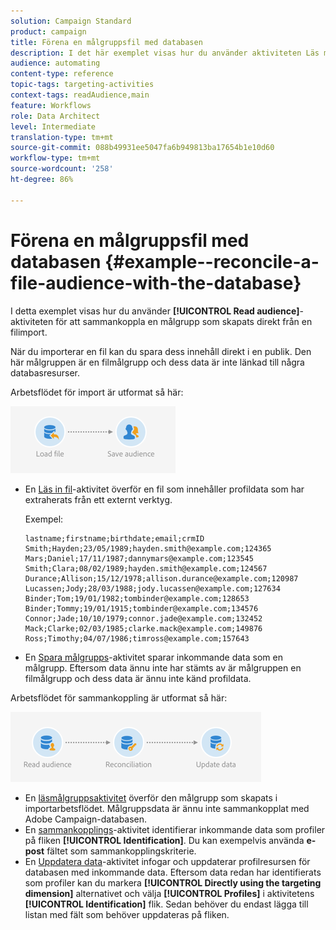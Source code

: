 ```yaml
---
solution: Campaign Standard
product: campaign
title: Förena en målgruppsfil med databasen
description: I det här exemplet visas hur du använder aktiviteten Läs målgrupp för att stämma av en målgrupp som skapats direkt från en filimport.
audience: automating
content-type: reference
topic-tags: targeting-activities
context-tags: readAudience,main
feature: Workflows
role: Data Architect
level: Intermediate
translation-type: tm+mt
source-git-commit: 088b49931ee5047fa6b949813ba17654b1e10d60
workflow-type: tm+mt
source-wordcount: '258'
ht-degree: 86%

---
```



# Förena en målgruppsfil med databasen {#example--reconcile-a-file-audience-with-the-database}

I detta exemplet visas hur du använder **[!UICONTROL Read audience]**-aktiviteten för att sammankoppla en målgrupp som skapats direkt från en filimport.

När du importerar en fil kan du spara dess innehåll direkt i en publik.  Den här målgruppen är en filmålgrupp och dess data är inte länkad till några databasresurser.

Arbetsflödet för import är utformat så här:

![](assets/readaudience_activity_example3.png)

* En [Läs in fil](../../automating/using/load-file.md)-aktivitet överför en fil som innehåller profildata som har extraherats från ett externt verktyg.

   Exempel:

   ```
   lastname;firstname;birthdate;email;crmID
   Smith;Hayden;23/05/1989;hayden.smith@example.com;124365
   Mars;Daniel;17/11/1987;dannymars@example.com;123545
   Smith;Clara;08/02/1989;hayden.smith@example.com;124567
   Durance;Allison;15/12/1978;allison.durance@example.com;120987
   Lucassen;Jody;28/03/1988;jody.lucassen@example.com;127634
   Binder;Tom;19/01/1982;tombinder@example.com;128653
   Binder;Tommy;19/01/1915;tombinder@example.com;134576
   Connor;Jade;10/10/1979;connor.jade@example.com;132452
   Mack;Clarke;02/03/1985;clarke.mack@example.com;149876
   Ross;Timothy;04/07/1986;timross@example.com;157643
   ```

* En [Spara målgrupps](../../automating/using/save-audience.md)-aktivitet sparar inkommande data som en målgrupp.  Eftersom data ännu inte har stämts av är målgruppen en filmålgrupp och dess data är ännu inte känd profildata.

Arbetsflödet för sammankoppling är utformat så här:

![](assets/readaudience_activity_example2.png)

* En [läsmålgruppsaktivitet](../../automating/using/read-audience.md) överför den målgrupp som skapats i importarbetsflödet. Målgruppsdata är ännu inte sammankopplat med Adobe Campaign-databasen.
* En [sammankopplings](../../automating/using/reconciliation.md)-aktivitet identifierar inkommande data som profiler på fliken **[!UICONTROL Identification]**.    Du kan exempelvis använda **e-post** fältet som sammankopplingskriterie.
* En [Uppdatera data](../../automating/using/update-data.md)-aktivitet infogar och uppdaterar profilresursen för databasen med inkommande data.  Eftersom data redan har identifierats som profiler kan du markera **[!UICONTROL Directly using the targeting dimension]** alternativet och välja **[!UICONTROL Profiles]** i aktivitetens **[!UICONTROL Identification]** flik.  Sedan behöver du endast lägga till listan med fält som behöver uppdateras på fliken.
